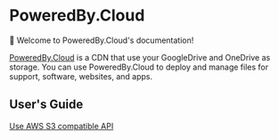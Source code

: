 # PoweredBy.Cloud

👋 Welcome to PoweredBy.Cloud's documentation!

[PoweredBy.Cloud](https://poweredby.cloud) is a CDN that use your GoogleDrive and OneDrive as storage.
You can use PoweredBy.Cloud to deploy and manage files for support, software, websites, and apps.

## User's Guide

[Use AWS S3 compatible API](/s3_compatible_api.md)
